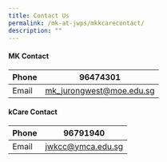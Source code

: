 ```yaml
---
title: Contact Us
permalink: /mk-at-jwps/mkkcarecontact/
description: ""
---
```

#### MK Contact


| Phone | 96474301 | 
| -------- | -------- | 
| Email     | <a href="mailto:mk_jurongwest@moe.edu.sg">mk_jurongwest@moe.edu.sg</a>  |


#### kCare Contact

| Phone | 96791940 |
| -------- | -------- |
| Email     | <a href="mailto:jwkcc@ymca.edu.sg">jwkcc@ymca.edu.sg</a>  |
